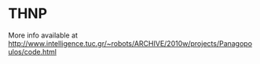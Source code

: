 # THNP
More info available at http://www.intelligence.tuc.gr/~robots/ARCHIVE/2010w/projects/Panagopoulos/code.html
